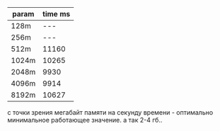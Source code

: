 | param | time ms |
|-------|---------|
| 128m  | ---     |
| 256m  | ---     |
| 512m  | 11160   |
| 1024m | 10265   |
| 2048m | 9930    |
| 4096m | 9914    |
| 8192m | 10627   |

с точки зрения мегабайт памяти на секунду времени - оптимально минимальное работающее значение.
а так 2-4 гб..